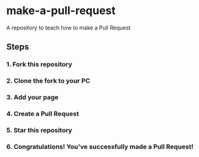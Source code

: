 
# make-a-pull-request
A repository to teach how to make a Pull Request

## Steps

### 1. Fork this repository
### 2. Clone the fork to your PC
### 3. Add your page
### 4. Create a Pull Request
### 5. Star this repository
### 6. Congratulations! You've successfully made a Pull Request!
